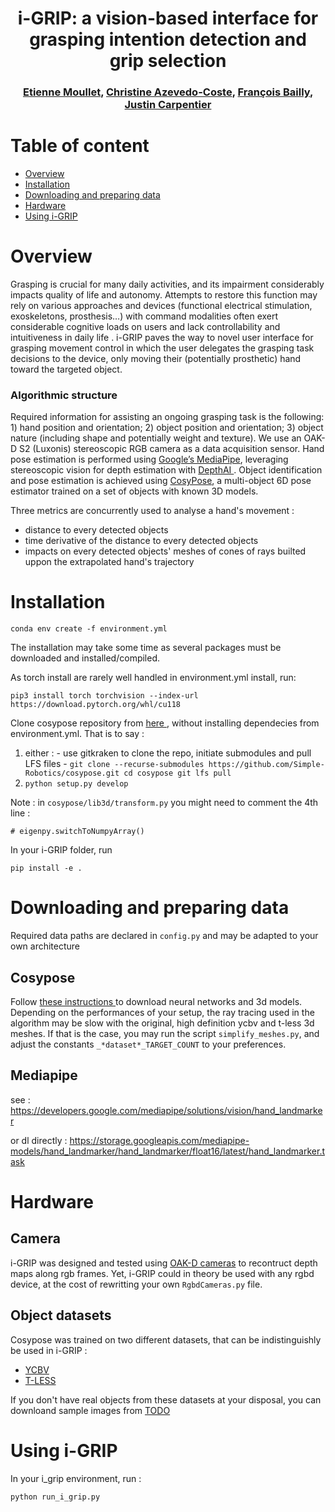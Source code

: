<h1 align="center">
i-GRIP: a vision-based interface for grasping intention detection and grip selection
</h1>

<div align="center">
<h3>
<a href="https://github.com/emoullet">Etienne Moullet</a>,
<a href="http://imagine.enpc.fr/~aubrym/">Christine Azevedo-Coste</a>,
<a href="https://github.com/fbailly">François Bailly</a>,
<a href="https://jcarpent.github.io/">Justin Carpentier</a>
</h3>
</div>

<!-- # TODO -->
<!-- - Add the script for visualization. -->
<!-- - Upload the BOP zip files to gdrive. -->

# Table of content

- [Overview](#overview)
- [Installation](#installation)
- [Downloading and preparing data](#downloading-and-preparing-data)
- [Hardware](#hardware)
- [Using i-GRIP](#using-i-grip)

# Overview

Grasping is crucial for many daily activities, and its impairment considerably impacts quality of life and autonomy. Attempts to restore this function may rely on various approaches and devices (functional electrical stimulation, exoskeletons, prosthesis…) with command modalities often exert considerable cognitive loads on users and lack controllability and intuitiveness in daily life . i-GRIP paves the way to novel user interface for grasping movement control in which the user delegates the grasping task decisions to the device, only moving their (potentially prosthetic) hand toward the targeted object.

### Algorithmic structure

Required information for assisting an ongoing grasping task is the following: 1) hand position and orientation; 2) object position and orientation; 3) object nature (including shape and potentially weight and texture). We use an OAK-D S2 (Luxonis) stereoscopic RGB camera as a data acquisition sensor. Hand pose estimation is performed using <a href="https://developers.google.com/mediapipe/solutions/vision/hand_landmarker">Google’s MediaPipe</a>, leveraging stereoscopic vision for depth estimation with <a href="https://docs.luxonis.com/en/latest/"> DepthAI </a>. Object identification and pose estimation is achieved using <a href="https://github.com/Simple-Robotics/cosypose">CosyPose</a>, a multi-object 6D pose estimator trained on a set of objects with known 3D models.

Three metrics are concurrently used to analyse a hand's movement :

- distance to every detected objects
- time derivative of the distance to every detected objects
- impacts on every detected objects' meshes of cones of rays builted uppon the extrapolated hand's trajectory

# Installation

```
conda env create -f environment.yml
```

The installation may take some time as several packages must be downloaded and installed/compiled.

As torch install are rarely well handled in environment.yml install, run:

```
pip3 install torch torchvision --index-url https://download.pytorch.org/whl/cu118
```

Clone cosypose repository from <a href="https://github.com/Simple-Robotics/cosypose?tab=readme-ov-file#installation">here </a>, without installing dependecies from environment.yml. That is to say :

1. either : - use gitkraken to clone the repo, initiate submodules and pull LFS files - `git clone --recurse-submodules https://github.com/Simple-Robotics/cosypose.git
cd cosypose
git lfs pull`
2. `python setup.py develop`

Note :
in `cosypose/lib3d/transform.py` you might need to comment the 4th line :

```
# eigenpy.switchToNumpyArray()
```

In your i-GRIP folder, run

```
pip install -e .
```

# Downloading and preparing data

Required data paths are declared in `config.py` and may be adapted to your own architecture

## Cosypose

Follow <a href="https://github.com/Simple-Robotics/cosypose?tab=readme-ov-file#downloading-and-preparing-data">these instructions </a> to download neural networks and 3d models.
Depending on the performances of your setup, the ray tracing used in the algorithm may be slow with the original, high definition ycbv and t-less 3d meshes. If that is the case, you may run the script `simplify_meshes.py`, and adjust the constants `_*dataset*_TARGET_COUNT` to your preferences.

## Mediapipe

see : https://developers.google.com/mediapipe/solutions/vision/hand_landmarker

or dl directly :
https://storage.googleapis.com/mediapipe-models/hand_landmarker/hand_landmarker/float16/latest/hand_landmarker.task

# Hardware

## Camera

i-GRIP was designed and tested using <a href="https://shop.luxonis.com/collections/oak-cameras-1">OAK-D cameras</a> to recontruct depth maps along rgb frames. Yet, i-GRIP could in theory be used with any rgbd device, at the cost of rewritting your own `RgbdCameras.py` file.

## Object datasets

Cosypose was trained on two different datasets, that can be indistinguishly be used in i-GRIP :

- <a href="https://www.ycbbenchmarks.com/">YCBV</a>
- <a href="http://cmp.felk.cvut.cz/t-less/">T-LESS</a>

If you don't have real objects from these datasets at your disposal, you can downloand sample images from <a href="">TODO</a>

# Using i-GRIP

In your i_grip environment, run :

```
python run_i_grip.py
```
